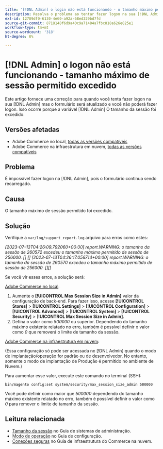 ```yaml
---
title: '[!DNL Admin] o login não está funcionando - o tamanho máximo permitido da sessão foi excedido'
description: Resolva o problema ao tentar fazer logon na sua [!DNL Admin] O painel e o formulário são atualizados e você não consegue fazer logon.
exl-id: 12789df0-6130-4e60-a92a-68ed329bd7fd
source-git-commit: 8718148f6d9a40c9a71484a7fbc818a626e825e1
workflow-type: tm+mt
source-wordcount: '318'
ht-degree: 0%

---
```


# [!DNL Admin] o logon não está funcionando - tamanho máximo de sessão permitido excedido

Este artigo fornece uma correção para quando você tenta fazer logon na sua [!DNL Admin] mas o formulário será atualizado e você não poderá fazer logon. Isso ocorre porque a variável [!DNL Admin] O tamanho da sessão foi excedido.

## Versões afetadas

* Adobe Commerce no local, [todas as versões compatíveis](https://www.adobe.com/content/dam/cc/en/legal/terms/enterprise/pdfs/Adobe-Commerce-Software-Lifecycle-Policy.pdf)
* Adobe Commerce na infraestrutura em nuvem, [todas as versões compatíveis](https://www.adobe.com/content/dam/cc/en/legal/terms/enterprise/pdfs/Adobe-Commerce-Software-Lifecycle-Policy.pdf)

## Problema

É impossível fazer logon na [!DNL Admin], pois o formulário continua sendo recarregado.

## Causa

O tamanho máximo de sessão permitido foi excedido.

## Solução

Verifique a `var/log/support_report.log` arquivo para erros como estes:

*[2023-07-13T04:26:09.792060+00:00] report.WARNING: o tamanho da sessão de 260572 excedeu o tamanho máximo permitido de sessão de 256000. [] []
[2023-07-13T04:26:17.056714+00:00] report.WARNING: o tamanho da sessão de 260570 excedeu o tamanho máximo permitido de sessão de 256000. [][]*

Se você vir esses erros, a solução será:

<u>Adobe Commerce no local</u>:
1. Aumente o **[!UICONTROL Max Session Size in Admin]** valor da configuração de back-end. Para fazer isso, acesse **[!UICONTROL Stores]** > **[!UICONTROL Settings]** > **[!UICONTROL Configuration]** > **[!UICONTROL Advanced]** > **[!UICONTROL System]** > **[!UICONTROL Security]** > **[!UICONTROL Max Session Size in Admin]**.
1. Defina o valor como *500000* ou superior. Dependendo do tamanho máximo existente relatado no erro, também é possível definir o valor como *0* que removerá o limite de tamanho da sessão.

<u>Adobe Commerce na infraestrutura em nuvem</u>:

(Essa configuração só pode ser acessada no [!DNL Admin] quando o modo de implantação/operação for padrão ou de desenvolvedor. No entanto, somente o modo de implantação de Produção é permitido no ambiente de Nuvem.)

Para aumentar esse valor, execute este comando no terminal (SSH):

```ssh
bin/magento config:set system/security/max_session_size_admin 500000
```

Você pode definir como maior que *500000* dependendo do tamanho máximo existente relatado no erro, também é possível definir o valor como *0* para remover o limite de tamanho da sessão.

## Leitura relacionada

* [Tamanho da sessão](https://experienceleague.adobe.com/en/docs/commerce-admin/systems/security/security-session-management#admin-sessions) no Guia de sistemas de administração.
* [Modo de operação](https://experienceleague.adobe.com/en/docs/commerce-operations/configuration-guide/cli/set-mode) no Guia de configuração.
* [Conexões seguras](https://experienceleague.adobe.com/en/docs/commerce-cloud-service/user-guide/develop/secure-connections) no Guia de infraestrutura do Commerce na nuvem.
